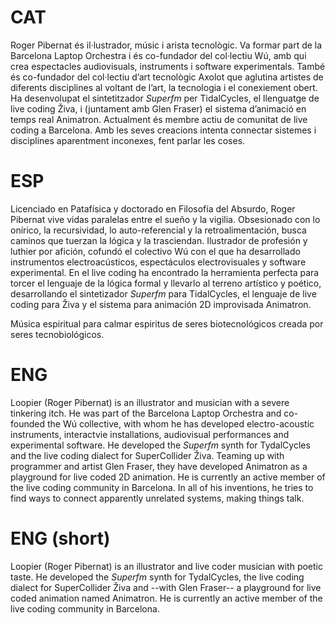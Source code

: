 # CAT
Roger Pibernat és il·lustrador, músic i arista tecnològic. Va formar part de la Barcelona Laptop Orchestra i és co-fundador del col·lectiu Wú, amb qui crea espectacles audiovisuals, instruments i software experimentals. També és co-fundador del col·lectiu d’art tecnològic Axolot que aglutina artistes de diferents disciplines al voltant de l’art, la tecnologia i el conexiement obert. Ha desenvolupat el sintetitzador *Superfm* per TidalCycles, el llenguatge de live coding Živa, i (juntament amb Glen Fraser) el sistema d’animació en temps real Animatron. Actualment és membre actiu de comunitat de live coding a Barcelona. Amb les seves creacions intenta connectar sistemes i disciplines aparentment inconexes, fent parlar les coses.

# ESP
Licenciado en Patafísica y doctorado en Filosofía del Absurdo, Roger Pibernat vive vidas paralelas entre el sueño y la vigilia. Obsesionado con lo onírico, la recursividad, lo auto-referencial y la retroalimentación, busca caminos que tuerzan la lógica y la trasciendan. Ilustrador de profesión y luthier por afición, cofundó el colectivo Wú con el que ha desarrollado instrumentos electroacústicos, espectáculos electrovisuales y software experimental. En el live coding ha encontrado la herramienta perfecta para torcer el lenguaje de la lógica formal y llevarlo al terreno artístico y poético, desarrollando el sintetizador *Superfm* para TidalCycles, el lenguaje de live coding para Živa y el sistema para animación 2D improvisada Animatron.

Música espiritual para calmar espiritus de seres biotecnológicos creada por seres tecnobiológicos.


# ENG
Loopier (Roger Pibernat) is an illustrator and musician with a severe tinkering itch. He was part of the Barcelona Laptop Orchestra and co-founded the Wú collective, with whom he has developed electro-acoustic instruments, interactvie installations, audiovisual performances and experimental software. He developed the *Superfm* synth for TydalCycles and the live coding dialect for SuperCollider Živa. Teaming up with programmer and artist Glen Fraser, they have developed Animatron as a playground for live coded 2D animation. He is currently an active member of the live coding community in Barcelona. In all of his inventions, he tries to find ways to connect apparently unrelated systems, making things talk.

# ENG (short)
Loopier (Roger Pibernat) is an illustrator and live coder musician with poetic taste. He developed the *Superfm* synth for TydalCycles, the live coding dialect for SuperCollider Živa and --with Glen Fraser-- a playground for live coded animation named Animatron. He is currently an active member of the live coding community in Barcelona.
